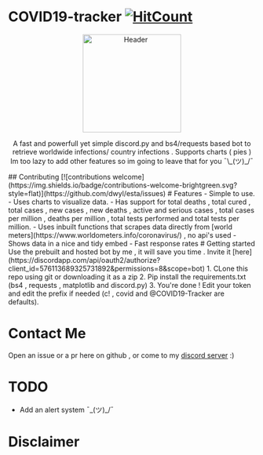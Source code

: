 # COVID19-tracker [![HitCount](http://hits.dwyl.com/Jakeisbored/covid19-tracker.svg)](http://hits.dwyl.com/Jakeisbored/covid19-tracker)
<p align="center">
   <img src="https://cdn.discordapp.com/avatars/576113689325731892/d9ea307663388e533b96d0e750b89a8a.png?size=1024" alt="Header" width="200" height="200">
</p>
<p align="center">
  A fast and powerfull yet simple discord.py and bs4/requests based bot to retrieve worldwide infections/ country infections . Supports charts ( pies ) 
  Im too lazy to add other features so im going to leave that for you ¯\_(ツ)_/¯
</p>
  ## Contributing [![contributions welcome](https://img.shields.io/badge/contributions-welcome-brightgreen.svg?style=flat)](https://github.com/dwyl/esta/issues)
# Features
- Simple to use.
- Uses charts to visualize data.
- Has support for total deaths , total cured , total cases , new cases , new deaths , active and serious cases , total cases per million , deaths per million , total tests performed and total tests per million.
- Uses inbuilt functions that scrapes data directly from [world meters](https://www.worldometers.info/coronavirus/) , no api's used
- Shows data in a nice and tidy embed 
- Fast response rates
# Getting started
Use the prebuilt and hosted bot by me , it will save you time . Invite it [here](https://discordapp.com/api/oauth2/authorize?client_id=576113689325731892&permissions=8&scope=bot)
1. CLone this repo using git or downloading it as a zip
2. Pip install the requirements.txt (bs4 , requests , matplotlib and discord.py)
3. You're done ! Edit your token and edit the prefix if needed (c! , covid and @COVID19-Tracker are defaults).

# Contact Me

Open an issue or a pr here on github , or come to my [discord server](https://discord.gg/ngPUkAa) :)

# TODO

- Add an alert system ¯\_(ツ)_/¯

# Disclaimer
